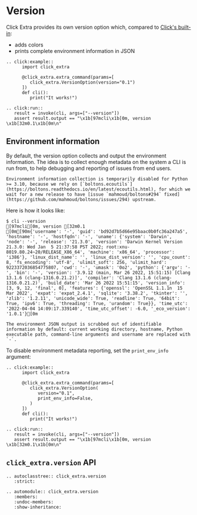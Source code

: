 # Version

Click Extra provides its own version option which, compared to [Click's built-in](https://click.palletsprojects.com/en/8.1.x/api/?highlight=version#click.version_option):

- adds colors
- prints complete environment information in JSON

```{eval-rst}
.. click:example::
      import click_extra

      @click_extra.extra_command(params=[
         click_extra.VersionOption(version="0.1")
      ])
      def cli():
         print("It works!")

.. click:run::
   result = invoke(cli, args=["--version"])
   assert result.output == "\x1b[97mcli\x1b[0m, version \x1b[32m0.1\x1b[0m\n"
```

## Environment information

By default, the version option collects and output the environment information. The idea is to collect enough metadata on the system a CLI is run from, to help debugging and reporting of issues from end users.

```{warning}
Environment information collection is temporarily disabled for Python >= 3.10, because we rely on [`boltons.ecoutils`](https://boltons.readthedocs.io/en/latest/ecoutils.html), for which we wait for a new release to have [issue `mahmoud/boltons#294` fixed](https://github.com/mahmoud/boltons/issues/294) upstream.
```

Here is how it looks like:

```ansi-shell-session
$ cli --version
[97mcli[0m, version [32m0.1
[0m[90m{'username': '-', 'guid': 'bd92d7b5d66e95baac0b0fc36a247a5', 'hostname': '-', 'hostfqdn': '-', 'uname': {'system': 'Darwin', 'node': '-', 'release': '21.3.0', 'version': 'Darwin Kernel Version 21.3.0: Wed Jan  5 21:37:58 PST 2022; root:xnu-8019.80.24~20/RELEASE_X86_64', 'machine': 'x86_64', 'processor': 'i386'}, 'linux_dist_name': '', 'linux_dist_version': '', 'cpu_count': 8, 'fs_encoding': 'utf-8', 'ulimit_soft': 256, 'ulimit_hard': 9223372036854775807, 'cwd': '-', 'umask': '0o2', 'python': {'argv': '-', 'bin': '-', 'version': '3.9.12 (main, Mar 26 2022, 15:51:15) [Clang 13.1.6 (clang-1316.0.21.2)]', 'compiler': 'Clang 13.1.6 (clang-1316.0.21.2)', 'build_date': 'Mar 26 2022 15:51:15', 'version_info': [3, 9, 12, 'final', 0], 'features': {'openssl': 'OpenSSL 1.1.1n  15 Mar 2022', 'expat': 'expat_2.4.1', 'sqlite': '3.38.2', 'tkinter': '', 'zlib': '1.2.11', 'unicode_wide': True, 'readline': True, '64bit': True, 'ipv6': True, 'threading': True, 'urandom': True}}, 'time_utc': '2022-04-04 14:09:17.339140', 'time_utc_offset': -6.0, '_eco_version': '1.0.1'}[0m
```

```{note}
The environment JSON output is scrubbed out of identifiable information by default: current working directory, hostname, Python executable path, command-line arguments and username are replaced with `-`.
```

To disable environment metadata reporting, set the `print_env_info` argument:

```{eval-rst}
.. click:example::
      import click_extra

      @click_extra.extra_command(params=[
         click_extra.VersionOption(
            version="0.1",
            print_env_info=False,
         )
      ])
      def cli():
         print("It works!")

.. click:run::
   result = invoke(cli, args=["--version"])
   assert result.output == "\x1b[97mcli\x1b[0m, version \x1b[32m0.1\x1b[0m\n"
```

## `click_extra.version` API

```{eval-rst}
.. autoclasstree:: click_extra.version
   :strict:
```

```{eval-rst}
.. automodule:: click_extra.version
   :members:
   :undoc-members:
   :show-inheritance:
```
